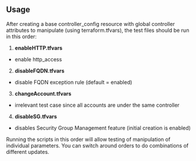 Usage
-----------
After creating a base controller_config resource with global controller attributes to manipulate (using terraform.tfvars), the test files should be run in this order:
1. **enableHTTP.tfvars**
  * enable http_access
2. **disableFQDN.tfvars**
  * disable FQDN exception rule (default = enabled)
3. **changeAccount.tfvars**
  * irrelevant test case since all accounts are under the same controller
4. **disableSG.tfvars**
  * disables Security Group Management feature (initial creation is enabled)


Running the scripts in this order will allow testing of manipulation of individual parameters.
You can switch around orders to do combinations of different updates.
